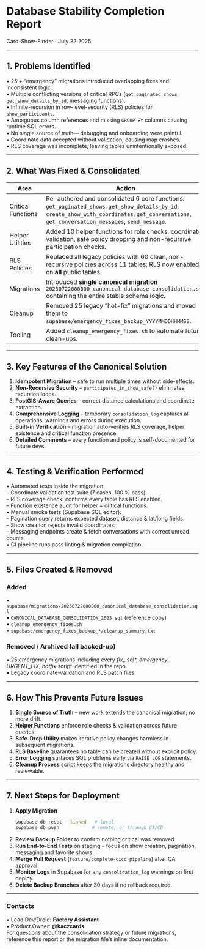 # Database Stability Completion Report  
Card-Show-Finder · July 22 2025  

---

## 1. Problems Identified
• 25 + “emergency” migrations introduced overlapping fixes and inconsistent logic.  
• Multiple conflicting versions of critical RPCs (`get_paginated_shows`, `get_show_details_by_id`, messaging functions).  
• Infinite-recursion in row-level-security (RLS) policies for `show_participants`.  
• Ambiguous column references and missing `GROUP BY` columns causing runtime SQL errors.  
• No single source of truth— debugging and onboarding were painful.  
• Coordinate data accepted without validation, causing map crashes.  
• RLS coverage was incomplete, leaving tables unintentionally exposed.  

---

## 2. What Was Fixed & Consolidated
| Area | Action |
|------|--------|
| Critical Functions | Re-authored and consolidated 6 core functions: `get_paginated_shows`, `get_show_details_by_id`, `create_show_with_coordinates`, `get_conversations`, `get_conversation_messages`, `send_message`. |
| Helper Utilities | Added 10 helper functions for role checks, coordinate validation, safe policy dropping and non-recursive participation checks. |
| RLS Policies | Replaced all legacy policies with 60 clean, non-recursive policies across 11 tables; RLS now enabled on **all** public tables. |
| Migrations | Introduced **single canonical migration** `20250722000000_canonical_database_consolidation.sql` containing the entire stable schema logic. |
| Cleanup | Removed 25 legacy “hot-fix” migrations and moved them to `supabase/emergency_fixes_backup_YYYYMMDDHHMMSS`. |
| Tooling | Added `cleanup_emergency_fixes.sh` to automate future clean-ups. |

---

## 3. Key Features of the Canonical Solution
1. **Idempotent Migration** – safe to run multiple times without side-effects.  
2. **Non-Recursive Security** – `participates_in_show_safe()` eliminates recursion loops.  
3. **PostGIS-Aware Queries** – correct distance calculations and coordinate extraction.  
4. **Comprehensive Logging** – temporary `consolidation_log` captures all operations, warnings and errors during execution.  
5. **Built-in Verification** – migration auto-verifies RLS coverage, helper existence and critical function presence.  
6. **Detailed Comments** – every function and policy is self-documented for future devs.  

---

## 4. Testing & Verification Performed
• Automated tests inside the migration:  
  – Coordinate validation test suite (7 cases, 100 % pass).  
  – RLS coverage check: confirms every table has RLS enabled.  
  – Function existence audit for helper + critical functions.  
• Manual smoke tests (Supabase SQL editor):  
  – Pagination query returns expected dataset, distance & lat/long fields.  
  – Show creation rejects invalid coordinates.  
  – Messaging endpoints create & fetch conversations with correct unread counts.  
• CI pipeline runs pass linting & migration compilation.  

---

## 5. Files Created & Removed
### Added
• `supabase/migrations/20250722000000_canonical_database_consolidation.sql`  
• `CANONICAL_DATABASE_CONSOLIDATION_2025.sql` (reference copy)  
• `cleanup_emergency_fixes.sh`  
• `supabase/emergency_fixes_backup_*/cleanup_summary.txt`  

### Removed / Archived (all backed-up)
• 25 emergency migrations including every *fix_*.sql*, *emergency*, *URGENT_FIX*, *hotfix* script identified in the repo.  
• Legacy coordinate-validation and RLS patch files.  

---

## 6. How This Prevents Future Issues
1. **Single Source of Truth** – new work extends the canonical migration; no more drift.  
2. **Helper Functions** enforce role checks & validation across future queries.  
3. **Safe-Drop Utility** makes iterative policy changes harmless in subsequent migrations.  
4. **RLS Baseline** guarantees no table can be created without explicit policy.  
5. **Error Logging** surfaces SQL problems early via `RAISE LOG` statements.  
6. **Cleanup Process** script keeps the migrations directory healthy and reviewable.  

---

## 7. Next Steps for Deployment
1. **Apply Migration**  
   ```bash
   supabase db reset --linked   # local  
   supabase db push            # remote, or through CI/CD
   ```  
2. **Review Backup Folder** to confirm nothing critical was removed.  
3. **Run End-to-End Tests** on staging – focus on show creation, pagination, messaging and favorite shows.  
4. **Merge Pull Request** (`feature/complete-cicd-pipeline`) after QA approval.  
5. **Monitor Logs** in Supabase for any `consolidation_log` warnings on first deploy.  
6. **Delete Backup Branches** after 30 days if no rollback required.  

---

### Contacts
• Lead Dev/Droid: **Factory Assistant**  
• Product Owner: **@kaczcards**  
For questions about the consolidation strategy or future migrations, reference this report or the migration file’s inline documentation.
